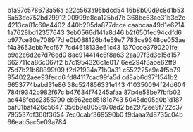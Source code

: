b1a97c578673a56a
a22c563a95bdcd54
16b8b00d9c8d1b53
6a53de752bd29912
00999e8ca125bd7b
368bc63ac31b3e2e
4213ca81c60e4402
440b205da877dcce
caabcaa49d1e6214
1a7628bd12357643
3eb0566d141a8d46
b2f6501ed94cdfd6
b977ce80e7089f7d
e0b088126b4e59e7
783ce9348ce053ae
f4a3653ebb7ecf67
7cd4618133e61c43
1370cce3790201fe
b9e2e6d2e7d76ed0
8ac914414c6f8a63
2aa97f3d3c15d157
662711ca86c067f2
b7c1954326c1e017
6ee294f3abe62ff9
75d7b21b68899f09
f2d21934a71b0a31
c552225e9e4f5b79
954022aee93fecd6
fd84117cac99fa5d
cd8ab6d97f1541b2
6653774babd31e86
38c524856331e143
410350094f24d604
784f9342b982f67c
b47634f74245afaa
87b4e58be7fbfb02
ac448feac2355790
eb562ee85181c743
5045dd05d0b1d187
baf01baf426c5647
356b9e0059970ad2
ba2972ee9f722c37
795537df360f3654
7ec0cabf369590b0
f9daaa2d8735c04b
66eab5ac5e09a784
